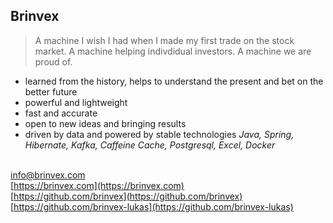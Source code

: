 ## Brinvex 
> A machine I wish I had when I made my first trade on the stock market. A machine helping indivdidual investors. A machine we are proud of.

- learned from the history, helps to understand the present and bet on the better future
- powerful and lightweight
- fast and accurate
- open to new ideas and bringing results
- driven by data and powered by stable technologies _Java, Spring, Hibernate, Kafka, Caffeine Cache, Postgresql, Excel, Docker_

<br/> [info@brinvex.com](mailto:info@brinvex.com)
<br/> [https://brinvex.com](https://brinvex.com)
<br/> [https://github.com/brinvex](https://github.com/brinvex)
<br/> [https://github.com/brinvex-lukas](https://github.com/brinvex-lukas)
